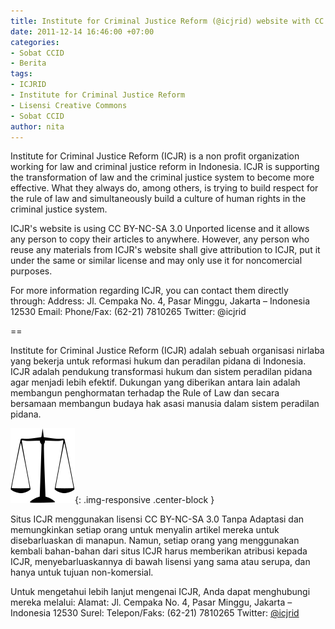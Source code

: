 ```yaml
---
title: Institute for Criminal Justice Reform (@icjrid) website with CC license
date: 2011-12-14 16:46:00 +07:00
categories:
- Sobat CCID
- Berita
tags:
- ICJRID
- Institute for Criminal Justice Reform
- Lisensi Creative Commons
- Sobat CCID
author: nita
---
```


Institute for Criminal Justice Reform (ICJR) is a non profit organization working for law and criminal justice reform in Indonesia. ICJR is supporting the transformation of law and the criminal justice system to become more effective. What they always do, among others, is trying to build respect for the rule of law and simultaneously build a culture of human rights in the criminal justice system.

ICJR's website is using CC BY-NC-SA 3.0 Unported license and it allows any person to copy their articles to anywhere. However, any person who reuse any materials from ICJR's website shall give attribution to ICJR, put it under the same or similar license and may only use it for noncomercial purposes.

For more information regarding ICJR, you can contact them directly through:
Address: Jl. Cempaka No. 4,  Pasar Minggu, Jakarta – Indonesia 12530
Email: 
Phone/Fax: (62-21) 7810265
Twitter: @icjrid

==

Institute for Criminal Justice Reform (ICJR) adalah sebuah organisasi nirlaba yang bekerja untuk reformasi hukum dan peradilan pidana di Indonesia. ICJR adalah pendukung transformasi hukum dan sistem peradilan pidana agar menjadi lebih efektif. Dukungan yang diberikan antara lain adalah membangun penghormatan terhadap the Rule of Law dan secara bersamaan membangun budaya hak asasi manusia dalam sistem peradilan pidana.

![103px-US_Department_of_Justice_Scales_Of_Justice.svg.png](/uploads/103px-US_Department_of_Justice_Scales_Of_Justice.svg.png){: .img-responsive .center-block }

Situs ICJR menggunakan lisensi CC BY-NC-SA 3.0 Tanpa Adaptasi dan memungkinkan setiap orang untuk menyalin artikel mereka untuk disebarluaskan di manapun. Namun, setiap orang yang menggunakan kembali bahan-bahan dari situs ICJR harus memberikan atribusi kepada ICJR, menyebarluaskannya di bawah lisensi yang sama atau serupa, dan hanya untuk tujuan non-komersial.

Untuk mengetahui lebih lanjut mengenai ICJR, Anda dapat menghubungi mereka melalui:
Alamat: Jl. Cempaka No. 4,  Pasar Minggu, Jakarta – Indonesia 12530
Surel: 
Telepon/Faks: (62-21) 7810265
Twitter: [@icjrid](http://twitter.com/#!/icjrid)
